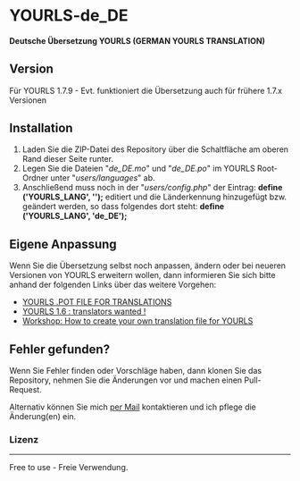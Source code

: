 YOURLS-de_DE
============

#### Deutsche Übersetzung YOURLS **(GERMAN YOURLS TRANSLATION)**

## Version

Für YOURLS 1.7.9 - Evt. funktioniert die Übersetzung auch für frühere 1.7.x Versionen

## Installation

1) Laden Sie die ZIP-Datei des Repository über die Schaltfläche am oberen Rand dieser Seite runter.
2) Legen Sie die Dateien "*de_DE.mo*" und "*de_DE.po*" im YOURLS Root-Ordner unter "*users/languages*" ab.
3) Anschließend muss noch in der "*users/config.php*" der Eintrag: **define ('YOURLS_LANG', '');** editiert
   und die Länderkennung hinzugefügt bzw. geändert werden, so dass folgendes dort steht: **define ('YOURLS_LANG', 'de_DE');**

## Eigene Anpassung
Wenn Sie die Übersetzung selbst noch anpassen, ändern oder bei neueren Versionen von YOURLS erweitern wollen, dann
informieren Sie sich bitte anhand der folgenden Links über das weitere Vorgehen:
  * [YOURLS .POT FILE FOR TRANSLATIONS](https://github.com/YOURLS/YOURLS.pot)
  * [YOURLS 1.6 : translators wanted !](http://blog.yourls.org/2013/02/yourls-1-6-translators-wanted/)
  * [Workshop: How to create your own translation file for YOURLS](http://blog.yourls.org/2013/02/workshop-how-to-create-your-own-translation-file-for-yourls/)

## Fehler gefunden?
Wenn Sie Fehler finden oder Vorschläge haben, dann klonen Sie das Repository, nehmen Sie die Änderungen vor und machen
einen Pull-Request.

Alternativ können Sie mich [per Mail](mailto:admin@progasoft.de) kontaktieren und ich pflege die Änderung(en) ein.

### Lizenz
--------
Free to use - Freie Verwendung. 

